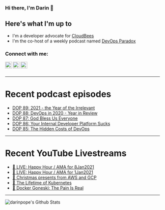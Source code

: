 ### Hi there, I'm Darin 👋

## Here's what I'm up to
- I'm a developer advocate for [CloudBees][cloudbees-website]
- I'm the co-host of a weekly podcast named [DevOps Paradox][dop-website]

### Connect with me:

[<img align="left" alt="darinpope | Twitter" width="22px" src="https://cdn.jsdelivr.net/npm/simple-icons@v3/icons/twitter.svg" />][twitter]
[<img align="left" alt="darinpope | LinkedIn" width="22px" src="https://cdn.jsdelivr.net/npm/simple-icons@v3/icons/linkedin.svg" />][linkedin]
[<img align="left" alt="darinpope | Instagram" width="22px" src="https://cdn.jsdelivr.net/npm/simple-icons@v3/icons/instagram.svg" />][instagram]

<br />
<br />

---

# Recent podcast episodes
<!-- BLOG-POST-LIST:START -->
- [DOP 89: 2021 - the Year of the Irrelevant](https://www.devopsparadox.com/episodes/2021-the-year-of-the-irrelevant-89/)
- [DOP 88: DevOps in 2020 - Year in Review](https://www.devopsparadox.com/episodes/devops-in-2020-year-in-review-88/)
- [DOP 87: God Bless Us Everyone](https://www.devopsparadox.com/episodes/god-bless-us-everyone-87/)
- [DOP 86: Your Internal Developer Platform Sucks](https://www.devopsparadox.com/episodes/your-internal-developer-platform-sucks-86/)
- [DOP 85: The Hidden Costs of DevOps](https://www.devopsparadox.com/episodes/the-hidden-costs-of-devops-85/)
<!-- BLOG-POST-LIST:END -->

---

# Recent YouTube Livestreams
<!-- YOUTUBE:START -->
- [🔴 LIVE: Happy Hour / AMA for 8Jan2021](https://www.youtube.com/watch?v=XFJZxHeO93I)
- [🔴 LIVE: Happy Hour / AMA for 1Jan2021](https://www.youtube.com/watch?v=HBDk7aUkHos)
- [🔴 Christmas presents from AWS and GCP](https://www.youtube.com/watch?v=rXVoMKVMdOQ)
- [🔴 The Lifetime of Kubernetes](https://www.youtube.com/watch?v=4nSumcq9RYY)
- [🔴 Docker Goneski: The Pain Is Real](https://www.youtube.com/watch?v=m9ulREUNalo)
<!-- YOUTUBE:END -->

---

<img align="left" alt="darinpope's Github Stats" src="https://github-readme-stats.codestackr.vercel.app/api?username=darinpope&show_icons=true&hide_border=true" />


[website]: https://www.darinpope.com/
[twitter]: https://twitter.com/darinpope
[youtube]: https://youtube.com/darinpope
[instagram]: https://instagram.com/darinpope
[linkedin]: https://linkedin.com/in/darinpope
[cloudbees-website]: https://www.cloudbees.com/
[dop-website]: https://www.devopsparadox.com/

<!--
**darinpope/darinpope** is a ✨ _special_ ✨ repository because its `README.md` (this file) appears on your GitHub profile.

Here are some ideas to get you started:

- 🔭 I’m currently working on ...
- 🌱 I’m currently learning ...
- 👯 I’m looking to collaborate on ...
- 🤔 I’m looking for help with ...
- 💬 Ask me about ...
- 📫 How to reach me: ...
- 😄 Pronouns: ...
- ⚡ Fun fact: ...
-->
